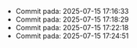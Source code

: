 
- Commit pada: 2025-07-15 17:16:33
- Commit pada: 2025-07-15 17:18:29
- Commit pada: 2025-07-15 17:22:18
- Commit pada: 2025-07-15 17:24:51
